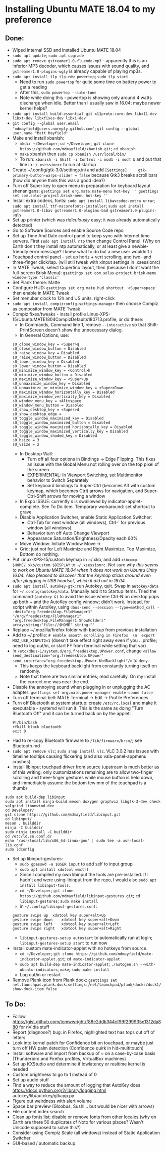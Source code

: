 # Installing Ubuntu MATE 18.04 to my preference

## Done:

- Wiped internal SSD and installed Ubuntu MATE 18.04
- `sudo apt update`; `sudo apt upgrade`
- `sudo apt remove gstreamer1.0-fluendo-mp3` - apparently this is an inferior MP3 decoder, which causes issues with sound quality, and `gstreamer1.0-plugins-ugly` is already capable of playing mp3s.
- `sudo apt install tlp tlp-rdw powertop`; `sudo tlp start`
  - Need to run `sudo powertop` for quite some time on battery power to get a reading
  - After this, `sudo powertop --auto-tune`
  - Note while doing this - powertop is showing only around 4 watts discharge when idle. Better than I usually saw in 16.04; maybe newer kernel helps?
- `sudo apt install build-essential git x11proto-core-dev libx11-dev libxt-dev libxfixes-dev libxi-dev`  
- `git config --global user.email "mdmayfield@users.noreply.github.com"`; `git config --global user.name "Matt Mayfield"`
- Make and install xbanish:
  - `mkdir ~/Developer`; `cd ~/Developer`; `git clone https://github.com/mdmayfield/xbanish.git`; `cd xbanish`
  - `make` xbanish then `sudo cp xbanish /usr/local/bin/`
  - To run: `xbanish -i Shift -i Control -i mod1 -i mod4 &` and put that line in `~/.xsessionrc` to run at startup
- Create ~/.config/gtk-3.0/settings.ini and add `[Settings]     gtk-primary-button-warps-slider = false` because Gtk3 breaks scroll bars (how did anyone think this was a good idea?)
- Turn off Super key to open menu in preparation for keyboard layout shenanigans:
``gsettings set org.mate.mate-menu hot-key ''
gsettings set com.solus-project.brisk-menu hot-key ''``
- Install extra codecs, fonts: `sudo apt install libavcodec-extra unrar`; `sudo apt install ttf-mscorefonts-installer`; `sudo apt install gstreamer1.0-libav gstreamer1.0-plugins-bad gstreamer1.0-plugins-ugly`
- Set up printer (which was *ridiculously* easy; it was already automatically detected)
- Go to Software Sources and enable Source Code repo
- Set up Time And Date control panel to keep sync with Internet time servers. First `sudo apt install ntp` then change Control Panel. (Why on Earth don't they install ntp automatically, or at least give a newbie-friendly error message? I knew what to do but a new user wouldn't.)
- Touchpad control panel - set up horiz + vert scrolling, and two- and three-finger click/tap. (will still tweak with xinput settings in .xsessionrc)
- In MATE Tweak, select Cupertino layout, then (because I don't want the full-screen Brisk Menu): `gsettings set com.solus-project.brisk-menu window-type 'classic'`
- Set Plank theme: Matte
- Configure HUD: `gsettings set org.mate.hud shortcut '<Super>space'` then enable in MATE Tweak
- Set menubar clock to 12h and US units: right-click
- `sudo apt install compizconfig-settings-manager` then choose Compiz as compositor from MATE Tweak
- Compiz fixes/tweaks - install profile Linux-XPS-15/UbuntuMATE1804CompizDefaults180713.profile, or do these:
  - In Commands, Command line 1, remove `--interactive` so that Shift-PrintScreen doesn't show the unnecessary dialog.
  - In General Options, use:
  ```
  s0_close_window_key = <Super>q
  s0_close_window_button = Disabled
  s0_raise_window_key = Disabled
  s0_raise_window_button = Disabled
  s0_lower_window_key = Disabled
  s0_lower_window_button = Disabled
  s0_minimize_window_key = <Control>h
  s0_minimize_window_button = Disabled
  s0_maximize_window_key = <Super>Up
  s0_unmaximize_window_key = Disabled
  s0_unmaximize_or_minimize_window_key = <Super>Down
  s0_maximize_window_horizontally_key = Disabled
  s0_maximize_window_vertically_key = Disabled
  s0_window_menu_key = <Alt>space
  s0_window_menu_button = Disabled
  s0_show_desktop_key = <Super>d
  s0_show_desktop_edge = 
  s0_toggle_window_maximized_key = Disabled
  s0_toggle_window_maximized_button = Disabled
  s0_toggle_window_maximized_horizontally_key = Disabled
  s0_toggle_window_maximized_vertically_key = Disabled
  s0_toggle_window_shaded_key = Disabled
  s0_hsize = 3
  s0_vsize = 2
  ```
  - In Desktop Wall:
    - Turn off all four options in Bindings -> Edge Flipping. This fixes an issue with the Global Menu not rolling over on the top pixel of the screen.
    - EXPERIMENTAL: In Viewport Switching, set Multimonitor behavior to Switch Separately
    - Set keyboard bindings to Super-Ctrl (becomes Alt with custom keymap, which becomes Ctrl) arrows for navigation, and Super-Ctrl-Shift arrows for moving a window
  - In Expo ISSUE: currently <Super>s is swallowed by indicator-applet-complete. See To Do item. Temporary workaround: set shortcut to <Super>grave
  - Disable Application Switcher, enable Static Application Switcher:
    - Ctrl-Tab for next window (all windows), Ctrl-\` for previous window (all windows)
    - Behavior turn off Auto Change Viewport
    - Appearance Saturation/Brightness/Opacity each 60%
  - Move Window: Initiate Window Move -> <Super><Alt>
  - Grid: just <Super> not <Super><Control> for Left Maximize and Right Maximize. Top Maximize, Bottom do nothing.
- Put Linux-XPS-15/custom keymap in ~/.xkb, and add `xkbcomp $HOME/.xkb/custom $DISPLAY` to `~/.xsessionrc`. *Not sure why this seems to work on Ubuntu MATE 18.04 when it does not work on Ubuntu Unity 16.04. Also pleased to discover that the keymap sticks around even after plugging in USB headset, which it did not in 16.04.*
- `sudo apt install autokey-gtk`; run Autokey, quit. Swap in `autokey/data` for `~/.config/autokey/data`. Manually add it to Startup Items. Tried the command `(autokey &)` to avoid the issue where Ctrl-N on desktop pops up both ~ and the AutoKey config window; didn't work. Instead, for script within AutoKey, using `dbus-send --session --type=method_call --dest="org.freedesktop.FileManager1" "/org/freedesktop/FileManager1" "org.freedesktop.FileManager1.ShowFolders" array:string:"file://$HOME" string:""`
- Replace ~/.mozilla/firefox folder with backup from previous installation
- Add to ~/.profile: `# enable smooth scrolling in Firefox  \n  export MOZ_USE_XINPUT2=1` (doesn't take effect right away even if you . .profile; need to log out/in, or start FF from terminal while setting that var)
- In `/etc/dbus-1/system.d/org.freedesktop.UPower.conf`, change `<allow send_destination="org.freedesktop.UPower" send_interface="org.freedesktop.UPower.KbdBacklight"/>` to `deny`.
  - This keeps the keyboard backlight from constantly turning itself on randomly.
  - Note that there are two similar entries; read carefully. On my install the correct one was near the end.
- Disable the annoying sound when plugging in or unplugging the AC adapter: `gsettings set org.mate.power-manager enable-sound false`
- Turn off terminal bell: MATE Terminal -> Edit -> Profile Preferences
- Turn off Bluetooth at system startup: create `/etc/rc.local` and make it executable - systemd will run it. This is the same as doing "Turn Bluetooth Off" and it can be turned back on by the applet:
  ```
  #!/bin/bash
  rfkill block bluetooth
  exit 0
  ```
- Had to re-copy Bluetooth firmware to `/lib/firmware/brcm/`; see Bluetooth.md 
- `sudo apt remove vlc`; `sudo snap install vlc`. VLC 3.0.2 has issues with timeline tooltips causing flickering (and also vala-panel-appmenu crashes).
- Install libinput touchpad driver from source (upstream is much better as of this writing; only customizations remaining are to allow two-finger scrolling and three-finger gestures while mouse button is held down, and immediately assume the bottom few mm of the touchpad is a thumb)
```
sudo apt build-dep libinput
sudo apt install ninja-build meson doxygen graphviz libgtk-3-dev check valgrind libunwind-dev
cd Developer/
git clone https://github.com/mdmayfield/libinput.git
cd libinput/
meson . builddir
ninja -C builddir
sudo ninja install -C builddir
cd /etc/ld.so.conf.d/
echo '/usr/local/lib/x86_64-linux-gnu' | sudo tee -a usr-local-lib.conf
sudo ldconfig
```  
- Set up libinput-gestures:
  - `sudo gpasswd -a $USER input` to add self to input group
  - `sudo apt install xdotool wmctrl`
  - Since I compiled my own libinput the tools are pre-installed. If I hadn't and were using libinput from the repo, I would also `sudo apt install libinput-tools`.
  - `cd ~/Developer`; `git clone https://github.com/mdmayfield/libinput-gestures.git`; `cd libinput-gestures`; `sudo make install`
  - in `~/.config/libinput-gestures.conf`:
  ```
  gesture swipe up	xdotool key super+alt+Up
  gesture swipe down	xdotool key super+alt+Down
  gesture swipe left	xdotool key super+alt+Left
  gesture swipe right	xdotool key super+alt+Right
  ```
  - `libinput-gestures-setup autostart` to automatically run at login; `libinput-gestures-setup start` to run now
- Install custom mate-indicator-applet with no hotkeys from source.
  - `cd ~/Developer`; `git clone https://github.com/mdmayfield/mate-indicator-applet.git`; `cd mate-indicator-applet`
  - `sudo apt build-dep mate-indicator-applet`; `./autogen.sh --with-ubuntu-indicators`; `make`; `sudo make install`
  - Log out/in or restart
- Remove Plank icon from Plank dock: `gsettings set net.launchpad.plank.dock.settings:/net/launchpad/plank/docks/dock1/ show-dock-item false`
  
## To Do:

- Follow https://gist.github.com/tomwwright/f88e2ddb344cf99f299935e1312da880 for nVidia stuff
- Report (diagnose?) bug: in Firefox, highlighted text has tops cut off of letters
- Look into kernel patch for Confidence bit on touchpad, or maybe just turn off HW palm detection (Confidence quirk in hid-multitouch)
- Install software and import from backup of ~ on a case-by-case basis (Thunderbird and Firefox profiles, VirtualBox machines)
- Set up KXStudio and determine if lowlatency or realtime kernel is needed
- Custom brightness to go to 1 instead of 0
- Set up audio stuff
- Find a way to reduce the amount of logging that AutoKey does https://docs.python.org/2/library/logging.html  autokey/lib/autokey/gtkapp.py
- Figure out weirdness with alert volume
- Space bar preview (Gloobus, Sushi... but would be nicer with arrows)
- File content index search
- Clean up fonts list; disable or remove fonts from other locales (why on Earth are there 50 duplicates of Noto for various places? Wasn't Unicode supposed to solve this?)
- Consider using Compiz Scale (all windows) instead of Static Application Switcher
- GUI-based / automatic backup
